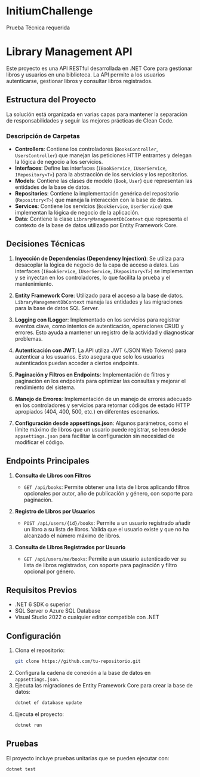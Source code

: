 # InitiumChallenge
Prueba Técnica requerida

# Library Management API

Este proyecto es una API RESTful desarrollada en .NET Core para gestionar libros y usuarios en una biblioteca. La API permite a los usuarios autenticarse, gestionar libros y consultar libros registrados.

## Estructura del Proyecto

La solución está organizada en varias capas para mantener la separación de responsabilidades y seguir las mejores prácticas de Clean Code.


### Descripción de Carpetas

- **Controllers**: Contiene los controladores (`BooksController`, `UsersController`) que manejan las peticiones HTTP entrantes y delegan la lógica de negocio a los servicios.
- **Interfaces**: Define las interfaces (`IBookService`, `IUserService`, `IRepository<T>`) para la abstracción de los servicios y los repositorios.
- **Models**: Contiene las clases de modelo (`Book`, `User`) que representan las entidades de la base de datos.
- **Repositories**: Contiene la implementación genérica del repositorio (`Repository<T>`) que maneja la interacción con la base de datos.
- **Services**: Contiene los servicios (`BookService`, `UserService`) que implementan la lógica de negocio de la aplicación.
- **Data**: Contiene la clase `LibraryManagementDbContext` que representa el contexto de la base de datos utilizado por Entity Framework Core.

## Decisiones Técnicas

1. **Inyección de Dependencias (Dependency Injection)**: Se utiliza para desacoplar la lógica de negocio de la capa de acceso a datos. Las interfaces (`IBookService`, `IUserService`, `IRepository<T>`) se implementan y se inyectan en los controladores, lo que facilita la prueba y el mantenimiento.
   
2. **Entity Framework Core**: Utilizado para el acceso a la base de datos. `LibraryManagementDbContext` maneja las entidades y las migraciones para la base de datos SQL Server.

3. **Logging con ILogger**: Implementado en los servicios para registrar eventos clave, como intentos de autenticación, operaciones CRUD y errores. Esto ayuda a mantener un registro de la actividad y diagnosticar problemas.

4. **Autenticación con JWT**: La API utiliza JWT (JSON Web Tokens) para autenticar a los usuarios. Esto asegura que solo los usuarios autenticados puedan acceder a ciertos endpoints.

5. **Paginación y Filtros en Endpoints**: Implementación de filtros y paginación en los endpoints para optimizar las consultas y mejorar el rendimiento del sistema.

6. **Manejo de Errores**: Implementación de un manejo de errores adecuado en los controladores y servicios para retornar códigos de estado HTTP apropiados (404, 400, 500, etc.) en diferentes escenarios.

7. **Configuración desde appsettings.json**: Algunos parámetros, como el límite máximo de libros que un usuario puede registrar, se leen desde `appsettings.json` para facilitar la configuración sin necesidad de modificar el código.

## Endpoints Principales

1. **Consulta de Libros con Filtros**
   - `GET /api/books`: Permite obtener una lista de libros aplicando filtros opcionales por autor, año de publicación y género, con soporte para paginación.

2. **Registro de Libros por Usuarios**
   - `POST /api/users/{id}/books`: Permite a un usuario registrado añadir un libro a su lista de libros. Valida que el usuario existe y que no ha alcanzado el número máximo de libros.

3. **Consulta de Libros Registrados por Usuario**
   - `GET /api/users/me/books`: Permite a un usuario autenticado ver su lista de libros registrados, con soporte para paginación y filtro opcional por género.

## Requisitos Previos

- .NET 6 SDK o superior
- SQL Server o Azure SQL Database
- Visual Studio 2022 o cualquier editor compatible con .NET

## Configuración

1. Clona el repositorio: 
    ```bash
    git clone https://github.com/tu-repositorio.git
    ```
2. Configura la cadena de conexión a la base de datos en `appsettings.json`.
3. Ejecuta las migraciones de Entity Framework Core para crear la base de datos:
    ```bash
    dotnet ef database update
    ```
4. Ejecuta el proyecto:
    ```bash
    dotnet run
    ```

## Pruebas

El proyecto incluye pruebas unitarias que se pueden ejecutar con:
```bash
dotnet test


